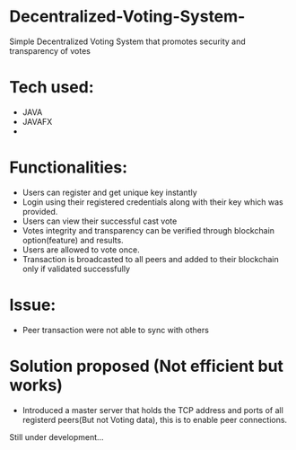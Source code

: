 # Decentralized-Voting-System-
Simple Decentralized Voting System that promotes security and transparency of votes

# Tech used:
- JAVA
- JAVAFX
- 
# Functionalities:
- Users can register and get unique key instantly
- Login using their registered credentials along with their key which was provided.
- Users can view their successful cast vote
- Votes integrity and transparency can be verified through blockchain option(feature) and results.
- Users are allowed to vote once.
- Transaction is broadcasted to all peers and added to their blockchain only if validated successfully

# Issue:
- Peer transaction were not able to sync with others
  
# Solution proposed (Not efficient but works) 
- Introduced a master server that holds the TCP address and ports of all registerd peers(But not Voting data), this is to enable peer connections.
  
Still under development...
